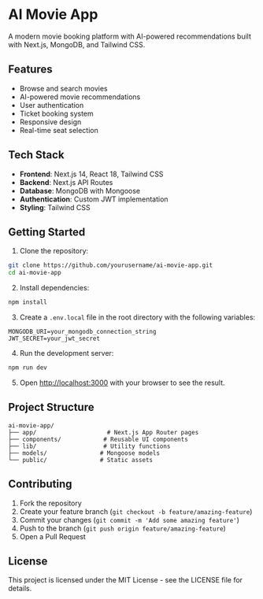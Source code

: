 # AI Movie App

A modern movie booking platform with AI-powered recommendations built with Next.js, MongoDB, and Tailwind CSS.

## Features

- Browse and search movies
- AI-powered movie recommendations
- User authentication
- Ticket booking system
- Responsive design
- Real-time seat selection

## Tech Stack

- **Frontend**: Next.js 14, React 18, Tailwind CSS
- **Backend**: Next.js API Routes
- **Database**: MongoDB with Mongoose
- **Authentication**: Custom JWT implementation
- **Styling**: Tailwind CSS

## Getting Started

1. Clone the repository:
```bash
git clone https://github.com/yourusername/ai-movie-app.git
cd ai-movie-app
```

2. Install dependencies:
```bash
npm install
```

3. Create a `.env.local` file in the root directory with the following variables:
```
MONGODB_URI=your_mongodb_connection_string
JWT_SECRET=your_jwt_secret
```

4. Run the development server:
```bash
npm run dev
```

5. Open [http://localhost:3000](http://localhost:3000) with your browser to see the result.

## Project Structure

```
ai-movie-app/
├── app/                    # Next.js App Router pages
├── components/            # Reusable UI components
├── lib/                   # Utility functions
├── models/               # Mongoose models
└── public/               # Static assets
```

## Contributing

1. Fork the repository
2. Create your feature branch (`git checkout -b feature/amazing-feature`)
3. Commit your changes (`git commit -m 'Add some amazing feature'`)
4. Push to the branch (`git push origin feature/amazing-feature`)
5. Open a Pull Request

## License

This project is licensed under the MIT License - see the LICENSE file for details.

